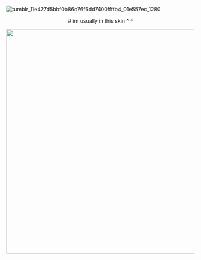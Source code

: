 ![tumblr_11e427d5bbf0b86c76f6dd7400ffffb4_01e557ec_1280](https://github.com/cheriigutzz/cheriigutzz/assets/157747030/c40ba01e-aaff-4481-b035-d4c2c74ca03d)
<p align="center">
# im usually in this skin ^_^
<p align="center">
<img width="600" height="600" src="https://github.com/cheriigutzz/cheriigutzz/assets/157747030/ff69bef2-9d60-4f13-afad-255fdf6407c5">
</p>

